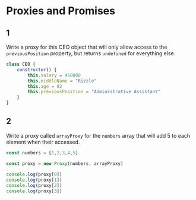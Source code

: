 # Proxies and Promises

## 1

Write a proxy for this CEO object that will only allow access to the `previousPosition` property, but returns `undefined` for everything else.

```javascript
class CEO {
    constructor() {
        this.salary = 450000
        this.middleName = "Rizzle"
        this.age = 82
        this.previousPosition = "Administrative Assistant"
    }
}
```

## 2

Write a proxy called `arrayProxy` for the `numbers` array that will add 5 to each element when their accessed.

```javascript
const numbers = [1,2,3,4,5]

const proxy = new Proxy(numbers, arrayProxy)
  
console.log(proxy[0])
console.log(proxy[1])
console.log(proxy[2])
console.log(proxy[3])
```

